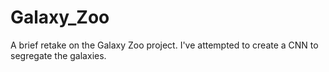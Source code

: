 # Galaxy_Zoo
A brief retake on the Galaxy Zoo project. I've attempted to create a CNN to segregate the galaxies.
